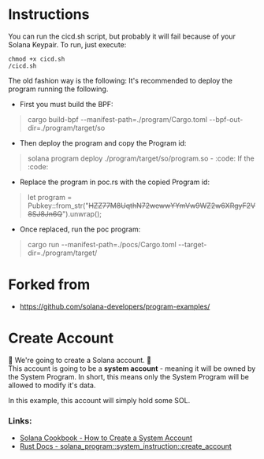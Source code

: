 # Instructions
You can run the cicd.sh script, but probably it will fail because of your Solana Keypair.
To run, just execute:
```
chmod +x cicd.sh
/cicd.sh
```

The old fashion way is the following:
It's recommended to deploy the program running the following.
- First you must build the BPF:
> cargo build-bpf --manifest-path=./program/Cargo.toml --bpf-out-dir=./program/target/so
- Then deploy the program and copy the Program id:
> solana program deploy ./program/target/so/program.so
	- :code: If the :code:
- Replace the program in poc.rs with the copied Program id:
> let program = Pubkey::from_str("~~HZZ77M8UqthN72wewwYYmVw9WZ2w6XRgyF2V8SJ8Jn6Q~~").unwrap();
- Once replaced, run the poc program:
>  cargo run --manifest-path=./pocs/Cargo.toml --target-dir=./program/target/


# Forked from
- https://github.com/solana-developers/program-examples/

# Create Account

:wrench: We're going to create a Solana account. :wrench:   
This account is going to be a **system account** - meaning it will be owned by the System Program. In short, this means only the System Program will be allowed to modify it's data.   
   
In this example, this account will simply hold some SOL.

### Links:
- [Solana Cookbook - How to Create a System Account](https://solanacookbook.com/references/accounts.html#how-to-create-a-system-account)
- [Rust Docs - solana_program::system_instruction::create_account](https://docs.rs/solana-program/latest/solana_program/system_instruction/fn.create_account.html)
